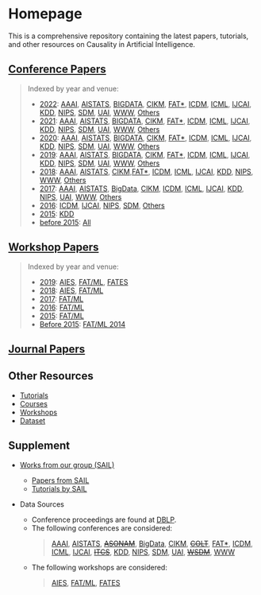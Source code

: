 # Homepage

This is a comprehensive repository containing the latest papers, tutorials, and other resources on Causality in Artificial Intelligence.

## [Conference Papers](conference.md)

> Indexed by year and venue:
>  
> - [2022](conference.md#2022): [AAAI](conference.md#aaai-2022), [AISTATS](conference.md#aistats-2022), [BIGDATA](conference.md#bigdata-2022), [CIKM](conference.md#cikm-2022), [FAT\*](conference.md#fat-2022), [ICDM](conference.md#icdm-2022), [ICML](conference.md#icml-2022), [IJCAI](conference.md#ijcai-2022), [KDD](conference.md#kdd-2022), [NIPS](conference.md#nips-2022), [SDM](conference.md#sdm-2022), [UAI](conference.md#uai-2022), [WWW](conference.md#www-2022), [Others](conference.md#others-2022)
> - [2021](conference.md#2021): [AAAI](conference.md#aaai-2021), [AISTATS](conference.md#aistats-2021), [BIGDATA](conference.md#bigdata-2021), [CIKM](conference.md#cikm-2021), [FAT\*](conference.md#fat-2021), [ICDM](conference.md#icdm-2021), [ICML](conference.md#icml-2021), [IJCAI](conference.md#ijcai-2021), [KDD](conference.md#kdd-2021), [NIPS](conference.md#nips-2021), [SDM](conference.md#sdm-2021), [UAI](conference.md#uai-2021), [WWW](conference.md#www-2021), [Others](conference.md#others-2021)
> - [2020](conference.md#2020): [AAAI](conference.md#aaai-2020), [AISTATS](conference.md#aistats-2020), [BIGDATA](conference.md#bigdata-2020), [CIKM](conference.md#cikm-2020), [FAT\*](conference.md#fat-2020), [ICDM](conference.md#icdm-2020), [ICML](conference.md#icml-2020), [IJCAI](conference.md#ijcai-2020), [KDD](conference.md#kdd-2020), [NIPS](conference.md#nips-2020), [SDM](conference.md#sdm-2020), [UAI](conference.md#uai-2020), [WWW](conference.md#www-2020), [Others](conference.md#others-2020)
> - [2019](conference.md#2019): [AAAI](conference.md#aaai-2019), [AISTATS](conference.md#aistats-2019), [BIGDATA](conference.md#bigdata-2019), [CIKM](conference.md#cikm-2019), [FAT\*](conference.md#fat-2019), [ICDM](conference.md#icdm-2019), [ICML](conference.md#icml-2019), [IJCAI](conference.md#ijcai-2019), [KDD](conference.md#kdd-2019), [NIPS](conference.md#nips-2019), [SDM](conference.md#sdm-2019), [UAI](conference.md#uai-2019), [WWW](conference.md#www-2019), [Others](conference.md#others-2019)
> - [2018](conference.md#2018): [AAAI](conference.md#aaai-2018), [AISTATS](conference.md#aistats-2018), [CIKM](conference.md#cikm-2018),[FAT\*](conference.md#fat-2018), [ICDM](conference.md#icdm-2018), [ICML](conference.md#icml-2018), [IJCAI](conference.md#ijcai-2018), [KDD](conference.md#kdd-2018), [NIPS](conference.md#nips-2018), [WWW](conference.md#www-2018), [Others](conference.md#others-2018)
> - [2017](conference.md#2017): [AAAI](conference.md#aaai-2017), [AISTATS](conference.md#aistats-2017), [BigData](conference.md#bigdata-2017), [CIKM](conference.md#cikm-2017), [ICDM](conference.md#icdm-2017), [ICML](conference.md#icml-2017), [IJCAI](conference.md#ijcai-2017), [KDD](conference.md#kdd-2017), [NIPS](conference.md#nips-2017), [UAI](conference.md#uai-2017), [WWW](conference.md#www-2017), [Others](conference.md#others-2017)
> - [2016](conference.md#2016): [ICDM](conference.md#icdm-2016), [IJCAI](conference.md#ijcai-2016), [NIPS](conference.md#nips-2016), [SDM](conference.md#sdm-2016), [Others](conference.md#others-2016)
> - [2015](conference.md#2015): [KDD](conference.md#kdd-2015)
> - [before 2015](conference.md#2014): [All](conference.md#2014)

## [Workshop Papers](workshop.md)

> Indexed by year and venue:
>  
> - [2019](workshop.md#2019): [AIES](workshop.md#aies-2019), [FAT/ML](workshop.md#fatml-2019), [FATES](workshop.md#fates-2019)
> - [2018](workshop.md#2018): [AIES](workshop.md#aies-2018), [FAT/ML](workshop.md#fatml-2018)
> - [2017](workshop.md#2017): [FAT/ML](workshop.md#fatml-2017)
> - [2016](workshop.md#2016): [FAT/ML](workshop.md#fatml-2016)
> - [2015](workshop.md#2015): [FAT/ML](workshop.md#fatml-2015)
> - [Before 2015](workshop.md#2014): [FAT/ML 2014](workshop.md#fatml-2014)

## [Journal Papers](journal.md)

## Other Resources

- [Tutorials](other.md#courses)
- [Courses](other.md#tutorials)
- [Workshops](other.md#workshops)
- [Dataset](other.md#datasets)

## Supplement

- [Works from our group (SAIL)](sail.md)
  - [Papers from SAIL](sail.md##papers-from-sail)
  - [Tutorials by SAIL](sail.md##tutorials-by-sail)

- Data Sources
  - Conference proceedings are found at [DBLP](https://dblp.uni-trier.de).
  - The following conferences are considered:
    > [AAAI](https://dblp.uni-trier.de/db/conf/aaai/), [AISTATS](https://dblp.uni-trier.de/db/conf/aistats/), [~~ASONAM~~](https://dblp.uni-trier.de/db/conf/asunam), [BigData](https://dblp.uni-trier.de/db/conf/bigdataconf/), [CIKM](https://dblp.uni-trier.de/db/conf/cikm/), [~~COLT~~](https://dblp.uni-trier.de/db/conf/colt/), [FAT\*](https://dblp.uni-trier.de/db/conf/fat/), [ICDM](https://dblp.uni-trier.de/db/conf/icdm/), [ICML](https://dblp.uni-trier.de/db/conf/icml/), [IJCAI](https://dblp.uni-trier.de/db/conf/ijcai/), [~~ITCS~~](https://dblp.uni-trier.de/db/conf/innovations), [KDD](https://dblp.uni-trier.de/db/conf/kdd/), [NIPS](https://dblp.uni-trier.de/db/conf/nips/), [SDM](https://dblp.uni-trier.de/db/conf/sdm/), [UAI](https://dblp.uni-trier.de/db/conf/uai/), [~~WSDM~~](https://dblp.uni-trier.de/db/conf/wsdm/), [WWW](https://dblp.uni-trier.de/db/conf/www/)
  - The following workshops are considered:  
     > [AIES](http://www.aies-conference.com), [FAT/ML](https://www.fatml.org), [FATES](http://fates19.isti.cnr.it/)
